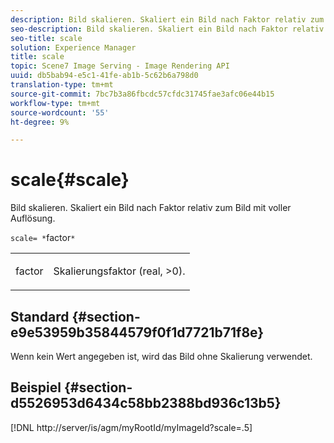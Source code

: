 ```yaml
---
description: Bild skalieren. Skaliert ein Bild nach Faktor relativ zum Bild mit voller Auflösung.
seo-description: Bild skalieren. Skaliert ein Bild nach Faktor relativ zum Bild mit voller Auflösung.
seo-title: scale
solution: Experience Manager
title: scale
topic: Scene7 Image Serving - Image Rendering API
uuid: db5bab94-e5c1-41fe-ab1b-5c62b6a798d0
translation-type: tm+mt
source-git-commit: 7bc7b3a86fbcdc57cfdc31745fae3afc06e44b15
workflow-type: tm+mt
source-wordcount: '55'
ht-degree: 9%

---
```



# scale{#scale}

Bild skalieren. Skaliert ein Bild nach Faktor relativ zum Bild mit voller Auflösung.

`scale= *`factor`*`

<table id="simpletable_AC0974B79E064BA99C1F76461BDE808A"> 
 <tr class="strow"> 
  <td class="stentry"> <p><span class="codeph"> <span class="varname"> factor</span></span> </p> </td> 
  <td class="stentry"> <p>Skalierungsfaktor (real, &gt;0). </p></td> 
 </tr> 
</table>

## Standard {#section-e9e53959b35844579f0f1d7721b71f8e}

Wenn kein Wert angegeben ist, wird das Bild ohne Skalierung verwendet.

## Beispiel {#section-d5526953d6434c58bb2388bd936c13b5}

[!DNL http://server/is/agm/myRootId/myImageId?scale=.5]
